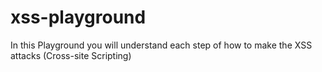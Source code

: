 # xss-playground
In this Playground you will understand each step of how to make the XSS attacks (Cross-site Scripting)
